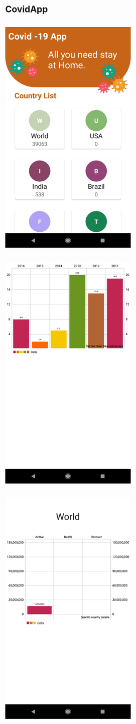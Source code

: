 # CovidApp
# <img src="Screenshot_1621243573.png" width=400 height=700>
# <img src="Screenshot_1621243584.png" width=400 height=700>
# <img src="Screenshot_1621244485.png" width=400 height=700>
